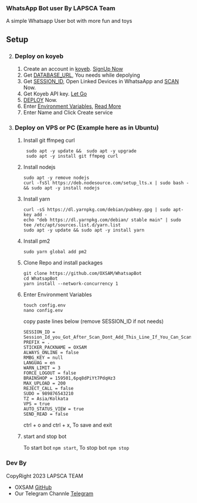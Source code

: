 ### WhatsApp Bot user By LAPSCA Team 

A simple Whatsapp User bot with more fun and toys 

## Setup

2. ### Deploy on koyeb
   1. Create an account in [koyeb](https://app.koyeb.com/auth/signup). [SignUp Now](https://app.koyeb.com/auth/signup)
   2. Get [DATABASE_URL](https://github.com/OXSAM/WhatsapBot/wiki/DATABASE_URL), You needs while depolying
   3. Get [SESSION_ID](https://levanter.onrender.com/md), Open Linked Devices in WhatsaApp and [SCAN](https://levanter.onrender.com/md) Now.
   4. Get Koyeb API key. [Let Go](https://app.koyeb.com/account/api)
   5. [DEPLOY](https://levanter.onrender.com/koyeb) Now.
   6. Enter [Environment Variables](https://github.com/OXSAM/WhatsapBot/wiki/Environment_Variables), [Read More](https://github.com/lyfe00011/whatsapp-bot-md/wiki/Environment_Variables)
   7. Enter Name and Click Create service
   
3. ### Deploy on VPS or PC (Example here as in Ubuntu)

   1. Install git ffmpeg curl
      ```
       sudo apt -y update &&  sudo apt -y upgrade
       sudo apt -y install git ffmpeg curl
      ```
   2. Install nodejs

      ```
      sudo apt -y remove nodejs
      curl -fsSl https://deb.nodesource.com/setup_lts.x | sudo bash - && sudo apt -y install nodejs
      ```

   3. Install yarn

      ```
      curl -sS https://dl.yarnpkg.com/debian/pubkey.gpg | sudo apt-key add -
      echo "deb https://dl.yarnpkg.com/debian/ stable main" | sudo tee /etc/apt/sources.list.d/yarn.list
      sudo apt -y update && sudo apt -y install yarn
      ```

   4. Install pm2

      ```
      sudo yarn global add pm2
      ```

   5. Clone Repo and install packages

      ```
      git clone https://github.com/OXSAM/WhatsapBot
      cd WhatsapBot
      yarn install --network-concurrency 1
      ```

   6. Enter Environment Variables

      ```
      touch config.env
      nano config.env
      ```

      copy paste lines below (remove SESSION_ID if not needs)

      ```
      SESSION_ID = Session_Id_you_Got_After_Scan_Dont_Add_This_Line_If_You_Can_Scan_From_Terminal_Itself
      PREFIX = .
      STICKER_PACKNAME = OXSAM
      ALWAYS_ONLINE = false
      RMBG_KEY = null
      LANGUAG = en
      WARN_LIMIT = 3
      FORCE_LOGOUT = false
      BRAINSHOP = 159501,6pq8dPiYt7PdqHz3
      MAX_UPLOAD = 200
      REJECT_CALL = false
      SUDO = 989876543210
      TZ = Asia/Kolkata
      VPS = true
      AUTO_STATUS_VIEW = true
      SEND_READ = false
      ```
     
      ctrl + o and ctrl + x, To save and exit

   7. start and stop bot

      To start bot `npm start`,
      To stop bot `npm stop`

### Dev By 
CopyRight 2023 LAPSCA TEAM 
- OXSAM [GitHub](https://github.com/OXSAM)
- Our Telegram Channle [Telegram](https://t.me/estkan3a)
